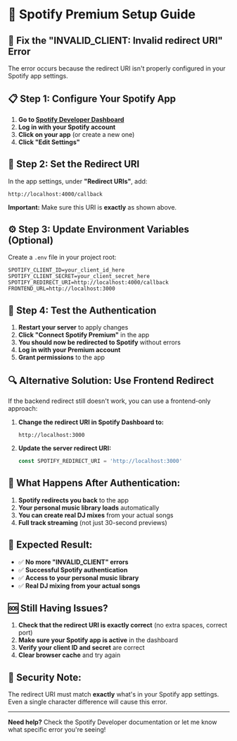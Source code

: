 # 🎵 Spotify Premium Setup Guide

## 🔧 **Fix the "INVALID_CLIENT: Invalid redirect URI" Error**

The error occurs because the redirect URI isn't properly configured in your Spotify app settings.

## 📋 **Step 1: Configure Your Spotify App**

1. **Go to [Spotify Developer Dashboard](https://developer.spotify.com/dashboard)**
2. **Log in with your Spotify account**
3. **Click on your app** (or create a new one)
4. **Click "Edit Settings"**

## 🔗 **Step 2: Set the Redirect URI**

In the app settings, under **"Redirect URIs"**, add:

```
http://localhost:4000/callback
```

**Important:** Make sure this URI is **exactly** as shown above.

## ⚙️ **Step 3: Update Environment Variables (Optional)**

Create a `.env` file in your project root:

```env
SPOTIFY_CLIENT_ID=your_client_id_here
SPOTIFY_CLIENT_SECRET=your_client_secret_here
SPOTIFY_REDIRECT_URI=http://localhost:4000/callback
FRONTEND_URL=http://localhost:3000
```

## 🚀 **Step 4: Test the Authentication**

1. **Restart your server** to apply changes
2. **Click "Connect Spotify Premium"** in the app
3. **You should now be redirected to Spotify** without errors
4. **Log in with your Premium account**
5. **Grant permissions** to the app

## 🔍 **Alternative Solution: Use Frontend Redirect**

If the backend redirect still doesn't work, you can use a frontend-only approach:

1. **Change the redirect URI in Spotify Dashboard to:**
   ```
   http://localhost:3000
   ```

2. **Update the server redirect URI:**
   ```javascript
   const SPOTIFY_REDIRECT_URI = 'http://localhost:3000'
   ```

## 📱 **What Happens After Authentication:**

1. **Spotify redirects you back** to the app
2. **Your personal music library loads** automatically
3. **You can create real DJ mixes** from your actual songs
4. **Full track streaming** (not just 30-second previews)

## 🎯 **Expected Result:**

- ✅ **No more "INVALID_CLIENT" errors**
- ✅ **Successful Spotify authentication**
- ✅ **Access to your personal music library**
- ✅ **Real DJ mixing from your actual songs**

## 🆘 **Still Having Issues?**

1. **Check that the redirect URI is exactly correct** (no extra spaces, correct port)
2. **Make sure your Spotify app is active** in the dashboard
3. **Verify your client ID and secret** are correct
4. **Clear browser cache** and try again

## 🔐 **Security Note:**

The redirect URI must match **exactly** what's in your Spotify app settings. Even a single character difference will cause this error.

---

**Need help?** Check the Spotify Developer documentation or let me know what specific error you're seeing!